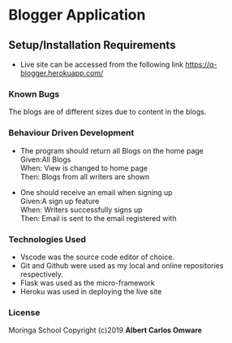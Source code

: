 # Blogger Application

## Setup/Installation Requirements
* Live site can be accessed from the following link https://q-blogger.herokuapp.com/

### Known Bugs
The blogs are of different sizes due to content in the blogs.

### Behaviour Driven Development
* The program should return all Blogs on the home page<br>
Given:All Blogs<br>
When: View is changed to home page<br>
Then: Blogs from all writers are shown<br>

* One should receive an email when signing up<br>
Given:A sign up feature<br>
When: Writers successfully signs up <br>
Then: Email is sent to the email registered with<br>


### Technologies Used
* Vscode was the source code editor of choice.
* Git and Github were used as my local and online repositories respectively.
* Flask was used as the micro-framework
* Heroku was used in deploying the live site


### License
Moringa School
Copyright (c)2019 **Albert Carlos Omware**
